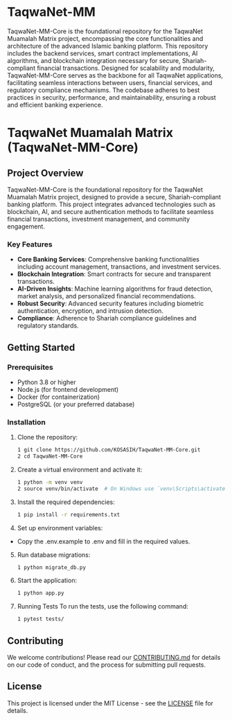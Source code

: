 # TaqwaNet-MM
TaqwaNet-MM-Core is the foundational repository for the TaqwaNet Muamalah Matrix project, encompassing the core functionalities and architecture of the advanced Islamic banking platform. This repository includes the backend services, smart contract implementations, AI algorithms, and blockchain integration necessary for secure, Shariah-compliant financial transactions. Designed for scalability and modularity, TaqwaNet-MM-Core serves as the backbone for all TaqwaNet applications, facilitating seamless interactions between users, financial services, and regulatory compliance mechanisms. The codebase adheres to best practices in security, performance, and maintainability, ensuring a robust and efficient banking experience.

# TaqwaNet Muamalah Matrix (TaqwaNet-MM-Core)

## Project Overview

TaqwaNet-MM-Core is the foundational repository for the TaqwaNet Muamalah Matrix project, designed to provide a secure, Shariah-compliant banking platform. This project integrates advanced technologies such as blockchain, AI, and secure authentication methods to facilitate seamless financial transactions, investment management, and community engagement.

### Key Features

- **Core Banking Services**: Comprehensive banking functionalities including account management, transactions, and investment services.
- **Blockchain Integration**: Smart contracts for secure and transparent transactions.
- **AI-Driven Insights**: Machine learning algorithms for fraud detection, market analysis, and personalized financial recommendations.
- **Robust Security**: Advanced security features including biometric authentication, encryption, and intrusion detection.
- **Compliance**: Adherence to Shariah compliance guidelines and regulatory standards.

## Getting Started

### Prerequisites

- Python 3.8 or higher
- Node.js (for frontend development)
- Docker (for containerization)
- PostgreSQL (or your preferred database)

### Installation

1. Clone the repository:
   ```bash
   1 git clone https://github.com/KOSASIH/TaqwaNet-MM-Core.git
   2 cd TaqwaNet-MM-Core
   ```

2. Create a virtual environment and activate it:

   ```bash
   1 python -m venv venv
   2 source venv/bin/activate  # On Windows use `venv\Scripts\activate`
   ```

3. Install the required dependencies:

   ```bash
   1 pip install -r requirements.txt
   ```

4. Set up environment variables:

- Copy the .env.example to .env and fill in the required values.

5. Run database migrations:

   ```bash
   1 python migrate_db.py
   ```

6. Start the application:

   ```bash
   1 python app.py
   ```

7. Running Tests
To run the tests, use the following command:

   ```bash
   1 pytest tests/
   ```

## Contributing
We welcome contributions! Please read our [CONTRIBUTING.md](CONTRIBUTING.md) for details on our code of conduct, and the process for submitting pull requests.

## License
This project is licensed under the MIT License - see the [LICENSE](LICENSE) file for details.
